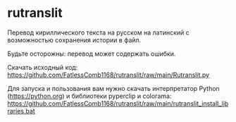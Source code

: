 # rutranslit
Перевод кириллического текста на русском на латинский с возможностью сохранения истории в файл.

Будьте осторожны: перевод может содержать ошибки.

Скачать исходный код: https://github.com/FatlessComb1168/rutranslit/raw/main/Rutranslit.py

Для запуска и пользования вам нужно скачать интерпретатор Python (https://python.org) и библиотеки pyperclip и colorama: https://github.com/FatlessComb1168/rutranslit/raw/main/rutranslit_install_libraries.bat

